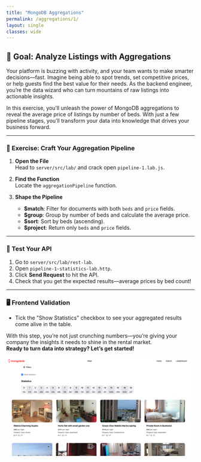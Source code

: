```yaml
---
title: "MongoDB Aggregations"
permalink: /aggregations/1/
layout: single
classes: wide
---
```


## 🚀 Goal: Analyze Listings with Aggregations

Your platform is buzzing with activity, and your team wants to make smarter decisions—fast. Imagine being able to spot trends, set competitive prices, or help guests find the best value for their needs. As the backend engineer, you’re the data wizard who can turn mountains of raw listings into actionable insights.

In this exercise, you’ll unleash the power of MongoDB aggregations to reveal the average price of listings by number of beds. With just a few pipeline stages, you’ll transform your data into knowledge that drives your business forward.

---

### 🧩 Exercise: Craft Your Aggregation Pipeline

1. **Open the File**  
   Head to `server/src/lab/` and crack open `pipeline-1.lab.js`.

2. **Find the Function**  
   Locate the `aggregationPipeline` function.

3. **Shape the Pipeline**  
   - **$match**: Filter for documents with both `beds` and `price` fields.  
   - **$group**: Group by number of beds and calculate the average price.  
   - **$sort**: Sort by beds (ascending).  
   - **$project**: Return only `beds` and `price` fields.

---

### 🚦 Test Your API

1. Go to `server/src/lab/rest-lab`.
2. Open `pipeline-1-statistics-lab.http`.
3. Click **Send Request** to hit the API.
4. Check that you get the expected results—average prices by bed count!

---

### 🖥️ Frontend Validation

- Tick the "Show Statistics" checkbox to see your aggregated results come alive in the table.

With this step, you’re not just crunching numbers—you’re giving your company the insights it needs to shine in the rental market.  
**Ready to turn data into strategy? Let’s get started!**

![pipeline-1-lab](../../assets/images/pipeline-1-lab.png)
